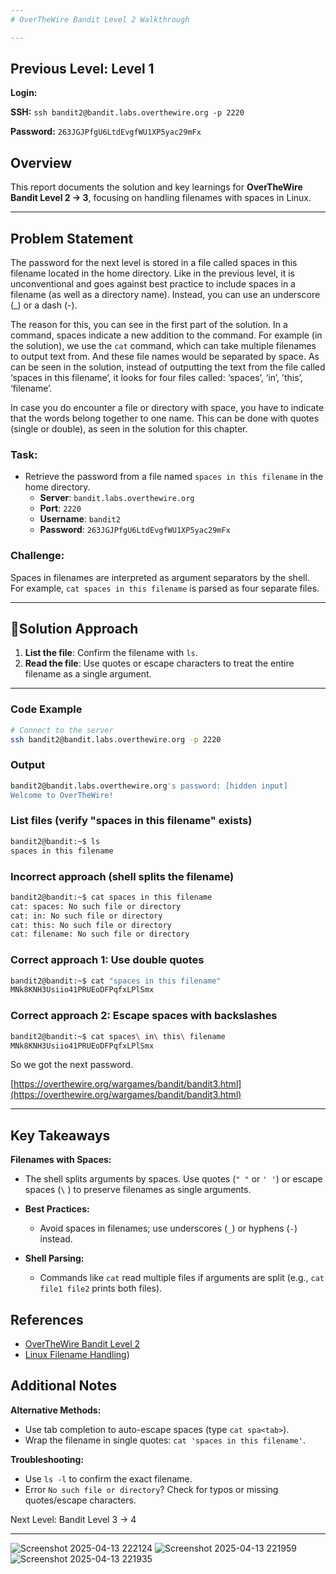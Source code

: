 ```yaml
---
# OverTheWire Bandit Level 2 Walkthrough

---
```

## **Previous Level:** Level 1

**Login:**

**SSH:** `ssh bandit2@bandit.labs.overthewire.org -p 2220`

**Password:** `263JGJPfgU6LtdEvgfWU1XP5yac29mFx`


## **Overview**  
This report documents the solution and key learnings for **OverTheWire Bandit Level 2 → 3**, focusing on handling filenames with spaces in Linux.


---

## **Problem Statement**
The password for the next level is stored in a file called spaces in this filename located in the home directory. Like in the previous level, it is unconventional and goes against best practice to include spaces in a filename (as well as a directory name). Instead, you can use an underscore (_) or a dash (-).

The reason for this, you can see in the first part of the solution. In a command, spaces indicate a new addition to the command. For example (in the solution), we use the `cat` command, which can take multiple filenames to output text from. And these file names would be separated by space. As can be seen in the solution, instead of outputting the text from the file called ‘spaces in this filename’, it looks for four files called: ‘spaces’, ‘in’, ’this’, ‘filename’.

In case you do encounter a file or directory with space, you have to indicate that the words belong together to one name. This can be done with quotes (single or double), as seen in the solution for this chapter.


### **Task**:
- Retrieve the password from a file named `spaces in this filename` in the home directory.  
  - **Server**: `bandit.labs.overthewire.org`  
  - **Port**: `2220`  
  - **Username**: `bandit2`  
  - **Password**: `263JGJPfgU6LtdEvgfWU1XP5yac29mFx`


### **Challenge**:  
Spaces in filenames are interpreted as argument separators by the shell. For example, `cat spaces in this filename` is parsed as four separate files.

---

## 🚀**Solution Approach**
1. **List the file**: Confirm the filename with `ls`.  
2. **Read the file**: Use quotes or escape characters to treat the entire filename as a single argument.
---


### **Code Example**  
```bash
# Connect to the server
ssh bandit2@bandit.labs.overthewire.org -p 2220
```

### **Output**
```bash
bandit2@bandit.labs.overthewire.org's password: [hidden input]
Welcome to OverTheWire!
```

### List files (verify "spaces in this filename" exists)
```bash
bandit2@bandit:~$ ls
spaces in this filename
```


### Incorrect approach (shell splits the filename)
```bash
bandit2@bandit:~$ cat spaces in this filename
cat: spaces: No such file or directory
cat: in: No such file or directory
cat: this: No such file or directory
cat: filename: No such file or directory
```

### Correct approach 1: Use double quotes
```bash
bandit2@bandit:~$ cat "spaces in this filename"
MNk8KNH3Usiio41PRUEoDFPqfxLPlSmx
```

### Correct approach 2: Escape spaces with backslashes
```bash
bandit2@bandit:~$ cat spaces\ in\ this\ filename
MNk8KNH3Usiio41PRUEoDFPqfxLPlSmx
``` 
So we got the next password.

[https://overthewire.org/wargames/bandit/bandit3.html](https://overthewire.org/wargames/bandit/bandit3.html)

---

## Key Takeaways

**Filenames with Spaces:**
- The shell splits arguments by spaces. Use quotes (`" "` or `' '`) or escape spaces (`\` ) to preserve filenames as single arguments.

- **Best Practices:**
  - Avoid spaces in filenames; use underscores (`_`) or hyphens (`-`) instead.

- **Shell Parsing:**
  - Commands like `cat` read multiple files if arguments are split (e.g., `cat file1 file2` prints both files).


## References
- [OverTheWire Bandit Level 2](https://overthewire.org/wargames/bandit/bandit2.html)
- [Linux Filename Handling](https://www.gnu.org/software/bash/manual/html_node/Quoting.html))

 ## Additional Notes
 
**Alternative Methods:**
- Use tab completion to auto-escape spaces (type `cat spa<tab>`).
- Wrap the filename in single quotes: `cat 'spaces in this filename'`.

**Troubleshooting:**
- Use `ls -l` to confirm the exact filename.
- Error `No such file or directory`? Check for typos or missing quotes/escape characters.

Next Level: Bandit Level 3 → 4

---


![Screenshot 2025-04-13 222124](https://github.com/user-attachments/assets/27690498-88bb-481a-bd56-8b64cf84a329)
![Screenshot 2025-04-13 221959](https://github.com/user-attachments/assets/535948c1-49c8-4371-9920-985b719d67f0)
![Screenshot 2025-04-13 221935](https://github.com/user-attachments/assets/31220136-a777-4e9e-b3d9-271a606534fe)
